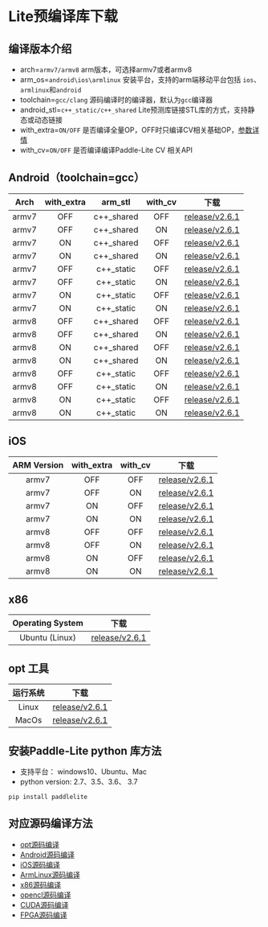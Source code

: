 
# Lite预编译库下载

## 编译版本介绍

- arch=`armv7/armv8`                                       arm版本，可选择armv7或者armv8
- arm_os=`android\ios\armlinux`    安装平台，支持的arm端移动平台包括 `ios`、`armlinux`和`android`
- toolchain=`gcc/clang`                                 源码编译时的编译器，默认为`gcc`编译器
- android_stl=`c++_static/c++_shared`     Lite预测库链接STL库的方式，支持静态或动态链接
- with_extra=`ON/OFF`                                     是否编译全量OP，OFF时只编译CV相关基础OP，[参数详情](./Compile/library)
- with_cv=`ON/OFF`                                          是否编译编译Paddle-Lite CV 相关API


## Android（toolchain=gcc）

| Arch  |with_extra|arm_stl|with_cv|下载|
|:-------:|:-----:|:-----:|:-----:|:-------:|
|armv7|OFF|c++_shared|OFF|[release/v2.6.1](https://paddlelite-data.bj.bcebos.com/Release/2.6.1/Android/inference_lite_lib.android.armv7.gcc.c++_shared.CV_OFF.tar.gz)|
|armv7|OFF|c++_shared|ON|[release/v2.6.1](https://paddlelite-data.bj.bcebos.com/Release/2.6.1/Android/inference_lite_lib.android.armv7.gcc.c++_shared.CV_ON.tar.gz)|
|armv7|ON|c++_shared|OFF|[release/v2.6.1](https://paddlelite-data.bj.bcebos.com/Release/2.6.1/Android/inference_lite_lib.android.armv7.gcc.c++_shared.with_extra.CV_OFF.tar.gz)|
|armv7|ON|c++_shared|ON|[release/v2.6.1](https://paddlelite-data.bj.bcebos.com/Release/2.6.1/Android/inference_lite_lib.android.armv7.gcc.c++_shared.with_extra.CV_ON.tar.gz)|
|armv7|OFF|c++_static|OFF|[release/v2.6.1](https://paddlelite-data.bj.bcebos.com/Release/2.6.1/Android/inference_lite_lib.android.armv7.gcc.c++_static.CV_OFF.tar.gz)|
|armv7|OFF|c++_static|ON|[release/v2.6.1](https://paddlelite-data.bj.bcebos.com/Release/2.6.1/Android/inference_lite_lib.android.armv7.gcc.c++_static.CV_ON.tar.gz)|
|armv7|ON|c++_static|OFF|[release/v2.6.1](https://paddlelite-data.bj.bcebos.com/Release/2.6.1/Android/inference_lite_lib.android.armv7.gcc.c++_static.with_extra.CV_OFF.tar.gz)|
|armv7|ON|c++_static|ON|[release/v2.6.1](https://paddlelite-data.bj.bcebos.com/Release/2.6.1/Android/inference_lite_lib.android.armv7.gcc.c++_static.with_extra.CV_ON.tar.gz)|
|armv8|OFF|c++_shared|OFF|[release/v2.6.1](https://paddlelite-data.bj.bcebos.com/Release/2.6.1/Android/inference_lite_lib.android.armv8.gcc.c++_shared.CV_OFF.tar.gz)|
|armv8|OFF|c++_shared|ON|[release/v2.6.1](https://paddlelite-data.bj.bcebos.com/Release/2.6.1/Android/inference_lite_lib.android.armv8.gcc.c++_shared.CV_ON.tar.gz)|
|armv8|ON|c++_shared|OFF|[release/v2.6.1](https://paddlelite-data.bj.bcebos.com/Release/2.6.1/Android/inference_lite_lib.android.armv8.gcc.c++_shared.with_extra.CV_OFF.tar.gz)|
|armv8|ON|c++_shared|ON|[release/v2.6.1](https://paddlelite-data.bj.bcebos.com/Release/2.6.1/Android/inference_lite_lib.android.armv8.gcc.c++_shared.with_extra.CV_ON.tar.gz)|
|armv8|OFF|c++_static|OFF|[release/v2.6.1](https://paddlelite-data.bj.bcebos.com/Release/2.6.1/Android/inference_lite_lib.android.armv8.gcc.c++_static.CV_OFF.tar.gz)|
|armv8|OFF|c++_static|ON|[release/v2.6.1](https://paddlelite-data.bj.bcebos.com/Release/2.6.1/Android/inference_lite_lib.android.armv8.gcc.c++_static.CV_ON.tar.gz)|
|armv8|ON|c++_static|OFF|[release/v2.6.1](https://paddlelite-data.bj.bcebos.com/Release/2.6.1/Android/inference_lite_lib.android.armv8.gcc.c++_static.with_extra.CV_OFF.tar.gz)|
|armv8|ON|c++_static|ON|[release/v2.6.1](https://paddlelite-data.bj.bcebos.com/Release/2.6.1/Android/inference_lite_lib.android.armv8.gcc.c++_static.with_extra.CV_ON.tar.gz)|


## iOS

|ARM Version|with_extra|with_cv|下载|
|:-------:|:-----:|:-----:|:-----:|
|armv7|OFF|OFF|[release/v2.6.1](https://paddlelite-data.bj.bcebos.com/Release/2.6.1/iOS/inference_lite_lib.ios.armv7.CV_OFF.tar.gz)|
|armv7|OFF|ON|[release/v2.6.1](https://paddlelite-data.bj.bcebos.com/Release/2.6.1/iOS/inference_lite_lib.ios.armv7.CV_ON.tar.gz)|
|armv7|ON|OFF|[release/v2.6.1](https://paddlelite-data.bj.bcebos.com/Release/2.6.1/iOS/inference_lite_lib.ios.armv7.with_extra.CV_OFF.tar.gz)|
|armv7|ON|ON|[release/v2.6.1](https://paddlelite-data.bj.bcebos.com/Release/2.6.1/iOS/inference_lite_lib.ios.armv7.with_extra.CV_ON.tar.gz)|
|armv8|OFF|OFF|[release/v2.6.1](https://paddlelite-data.bj.bcebos.com/Release/2.6.1/iOS/inference_lite_lib.ios64.armv8.CV_OFF.tar.gz)|
|armv8|OFF|ON|[release/v2.6.1](https://paddlelite-data.bj.bcebos.com/Release/2.6.1/iOS/inference_lite_lib.ios64.armv8.CV_ON.tar.gz)|
|armv8|ON|OFF|[release/v2.6.1](https://paddlelite-data.bj.bcebos.com/Release/2.6.1/iOS/inference_lite_lib.ios64.armv8.with_extra.CV_OFF.tar.gz)|
|armv8|ON|ON|[release/v2.6.1](https://paddlelite-data.bj.bcebos.com/Release/2.6.1/iOS/inference_lite_lib.ios64.armv8.with_extra.CV_ON.tar.gz)|

## x86

|Operating System|下载|
|:-------:|:-----:|
|Ubuntu (Linux)|[release/v2.6.1](https://paddlelite-data.bj.bcebos.com/Release/2.6.1/X86/Linux/inference_lite_lib.x86.linux.tar.gz)|


## opt 工具

| 运行系统 |      下载       |
| :---------: |  :--------------: |
|    Linux    | [release/v2.6.1](https://paddlelite-data.bj.bcebos.com/Release/2.6.1/opt/opt) |
|    MacOs   | [release/v2.6.1](https://paddlelite-data.bj.bcebos.com/Release/2.6.1/opt/opt_mac) |

## 安装Paddle-Lite python 库方法

- 支持平台： windows10、Ubuntu、Mac
- python version: 2.7、3.5、3.6、 3.7
```
pip install paddlelite
```

## 对应源码编译方法

- [opt源码编译](../user_guides/model_optimize_tool.html#opt)
- [Android源码编译](./source_compile.html#paddlelite)
- [iOS源码编译](./source_compile.html#paddlelite)
- [ArmLinux源码编译](./source_compile.html#paddlelite)
- [x86源码编译](../demo_guides/x86)
- [opencl源码编译](../demo_guides/opencl)
- [CUDA源码编译](../demo_guides/cuda)
- [FPGA源码编译](../demo_guides/fpga)
